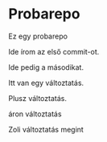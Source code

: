 # Probarepo
Ez egy probarepo

Ide írom az első commit-ot.

Ide pedig a másodikat.

Itt van egy változtatás.

Plusz változtatás.

áron változtatás

Zoli változtatás megint
